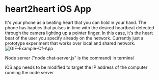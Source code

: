 # heart2heart iOS App

It's your phone as a beating heart that you can hold in your hand. 
The phone has haptics that pulses in time with the desired heartbeat detected through the camera lighting up a pointer finger.
In this case, it's the heart beat of the user you specify already on the network. Currently just a prototype experiment that works over local and shared network.
![GIF-Example-Of-App](https://github.com/MohahaMarisa/heart2heart/blob/master/heartBeat.gif)

Node server ("node chat-server.js" is the command) in terminal

iOS app needs to be modified to target the IP address of the computer running the node server
